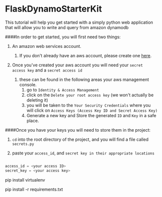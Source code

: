 # FlaskDynamoStarterKit

This tutorial will help you get started with a simply python web application that will allow you to write and query from amazon dynamodb

####In order to get started, you will first need two things:

1. An amazon web services account.
    1. If you don't already have an aws account, please create one [here](http://aws.amazon.com).

2. Once you've created your aws account you will need your `secret access key` and a `secret access id`
    1. these can be found in the following areas your aws management console.
        1. go to `Identity & Access Management`
        2. click on the `Delete your root access key` (we won't actually be deleting it)
        3. you will be taken to the `Your Security Credentials` where you will click on `Access Keys (Access Key ID and Secret Access Key)`
        4. Generate a new key and Store the generated `ID` and `Key` in a safe place.

####Once you have your keys you will need to store them in the project:

1. `cd` into the root directory of the project, and you will find a file called `secrets.py`

2. paste your `access_id`, and `secret key in their appropriate locations`

```secrets.py

access_id = <your access ID>
secret_key = <your access key>


```

pip install virtualenv

pip install -r requirements.txt
